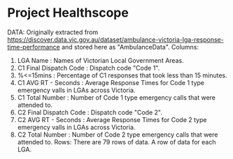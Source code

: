 # Project Healthscope

DATA: Originally extracted from https://discover.data.vic.gov.au/dataset/ambulance-victoria-lga-response-time-performance and stored here as "AmbulanceData".
Columns:
  1. LGA Name                : Names of Victorian Local Government Areas.
  2. C1 Final Dispatch Code  : Dispatch code "Code 1".
  4. %<=15mins               : Percentage of C1 responses that took less than 15 minutes.
  5. C1 AVG RT - Seconds     : Average Response Times for Code 1 type emergency valls in LGAs across Victoria.
  6. C1 Total Number         : Number of Code 1 type emergency calls that were attended to.
  7. C2 Final Dispatch Code  : Dispatch code "Code 2".
  8. C2 AVG RT - Seconds     : Average Response Times for Code 2 type emergency valls in LGAs across Victoria.
  9. C2 Total Number         : Number of Code 2 type emergency calls that were attended to.
Rows:
  There are 79 rows of data. A row of data for each LGA.

